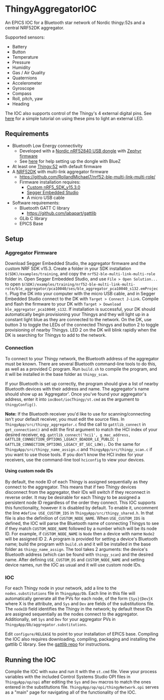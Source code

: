 # ThingyAggregatorIOC
An EPICS IOC for a Bluetooth star network of Nordic thingy:52s and a central NRF52DK aggregator.

Supported sensors:
- Battery
- Button
- Temperature
- Pressure
- Humidity
- Gas / Air Quality
- Quaternions
- Accelerometer
- Gyroscope
- Compass
- Roll, pitch, yaw
- Heading

The IOC also supports control of the Thingy's 4 external digital pins. See [here](https://devzone.nordicsemi.com/nordic/nordic-blog/b/blog/posts/thingy-52-mosfet-usage) for a simple tutorial on using these pins to light an external LED.

## Requirements ##
- Bluetooth Low Energy connectivity
	- Developed with a [Nordic nRF52840 USB dongle](https://www.mouser.com/ProductDetail/Nordic-Semiconductor/nRF52840-Dongle?qs=gTYE2QTfZfTbdrOaMHWEZg%3D%3D&gclid=EAIaIQobChMIlsWN8orC5gIVQ8DICh28-g3LEAQYASABEgJoWfD_BwE) with [Zephyr firmware](https://devzone.nordicsemi.com/f/nordic-q-a/43087/hciconfig-is-not-showing-my-nrf52840-dongle-on-my-linux-terminal)
	- See [here](https://github.com/zephyrproject-rtos/zephyr/issues/11016#issuecomment-447129450) for help setting up the dongle with BlueZ
- At least one [Thingy:52](https://www.nordicsemi.com/?sc_itemid=%7B3C201A33-5CA5-457B-87E4-A7B04C19EE71%7D) with default firmware
- A [NRF52DK](https://www.nordicsemi.com/?sc_itemid=%7BF2C2DBF4-4D5C-4EAD-9F3D-CFD0276B300B%7D) with multi-link aggregator firmware
	- https://github.com/RollandMichael7/nrf52-ble-multi-link-multi-role/
	- Firmware installation requires:
		- [Custom nRF5_SDK_v15.3.0](https://github.com/RollandMichael7/nrf-sdk-v15.3)
		- [Segger Embedded Studio](https://www.segger.com/products/development-tools/embedded-studio/)
		- A micro USB cable
- Software requirements:
  - Bluetooth GATT C library
    - https://github.com/labapart/gattlib
  - GLib C library
  - EPICS Base

## Setup ##

### Aggregator Firmware ###
Download Segger Embedded Studio, the aggregator firmware and the custom NRF SDK v15.3. Create a folder in your SDK installation ```$(SDK)/examples/training```,
and copy the ```nrf52-ble-multi-link-multi-role``` folder in. Open Segger Embedded Studio, and use ```File > Open Solution...``` to open 
```$(SDK)/examples/training/nrf52-ble-multi-link-multi-role/ble_aggregator/pca10040/ses/ble_aggregator_pca10040_s132.emProject```. Plug the DK into your
computer with the micro USB cable, and in Segger Embedded Studio connect to the DK with ```Target > Connect J-Link```. Compile and flash the firmware 
to your DK with ```Target > Download ble_aggregator_pca10040_s132```. If installation is successful, your DK should automatically begin provisioning
your Thingys and they will light up in a constant light blue as they are connected to the network. On the DK, use button 3 to toggle the LEDs of the
connected Thingys and button 2 to toggle provisioning of nearby Thingys. LED 2 on the DK will blink rapidly when the DK is searching for Thingys to
add to the network. 

### Connection ###
To connect to your Thingy network, the Bluetooth address of the aggregator must be known. There are several Bluetooth command-line tools to do this, as well
as a provided C program. Run ```build.sh``` to compile the program, and it will be installed in the base folder as ```thingy_scan```.

If your Bluetooth is set up correctly, the program should give a list of nearby Bluetooth devices with their address and name. The aggregator's name should 
show up as 'Aggregator'. Once you've found your aggregator's address, enter it into ```iocBoot/iocThingy/st.cmd``` as the argument to ```thingyConfig()```. 

**Note:** If the Bluetooth receiver you'd like to use for scanning/connecting isn't your default receiver, you must edit the source files. In 
```ThingyApp/src/thingy_aggregator.c``` find the call to ```gattlib_connect``` in ```get_connection()``` and edit the first argument to match
the HCI index of your desired receiver, eg. ```gattlib_connect('hci1', g_mac_address, GATTLIB_CONNECTION_OPTIONS_LEGACY_BDADDR_LE_PUBLIC | GATTLIB_CONNECTION_OPTIONS_LEGACY_BT_SEC_LOW);```. 
Do the same for ```ThingyApp/src/thingy_name_assign.c``` and ```ThingyApp/src/thingy_scan.c``` if you want to use those tools.
If you don't know the HCI index for your receivers, use the command-line tool ```hciconfig``` to view your devices.

#### Using custom node IDs ####
By default, the node ID of each Thingy is assigned sequentially as they connect to the aggregator. This means that if two Thingy devices
disconnect from the aggregator, their IDs will switch if they reconnect in reverse order. It may be desirable for each Thingy
to be assigned a persistent node ID regardless of the order they connect. This IOC supports this functionality, however it is disabled by default. To enable
it, uncomment the line ```#define USE_CUSTOM_IDS``` in ```ThingyApp/src/thingy_shared.h```. In that file is also the definition of ```CUSTOM_NODE_NAME```.
When ```USE_CUSTOM_IDS``` is defined, the IOC will parse the Bluetooth name of connecting Thingys to see if they match ```CUSTOM_NODE_NAME``` followed by a number
which will be its node ID. For example, if ```CUSTOM_NODE_NAME``` is ```Node``` then a device with name ```Node2``` will be assigned ID 2. A program is provided
for setting a device's Bluetooth name; build the program with ```build.sh``` and it will be installed in the base folder as ```thingy_name_assign```. The tool
takes 2 arguments: the device's Bluetooth address (which can be found with ```thingy_scan```) and the desired name. After defining ```USE_CUSTOM_DS``` and 
```CUSTOM_NODE_NAME``` and setting device names, run the IOC as usual and it will use custom node IDs.

### IOC ###
For each Thingy node in your network, add a line to the ```nodes.substitutions``` file in ```ThingyApp/Db```. Each line in this file will automatically
generate all the PVs for each node, of the form ```{Sys}{Dev}X``` where X is the attribute, and ```Sys``` and ```Dev``` are fields of the substitutions
file. The ```nodeID``` field identifies the Thingy in the network; by default these IDs are assigned sequentially as the nodes connect to the aggregator. Additionally,
set ```Sys``` and ```Dev``` for your aggregator PVs in ```ThingyApp/Db/aggregator.substitutions```.

Edit ```configure/RELEASE``` to point to your installation of EPICS base. Compiling the IOC also requires downloading, compiling, packaging and installing
the gattlib C library. See the [gattlib repo](https://github.com/labapart/gattlib) for instructions.

## Running the IOC ##

Compile the IOC with ```make``` and run it with the ```st.cmd``` file. View your process variables with the included Control Systems Studio OPI files in
```ThingyApp/op/opi``` after editing the ```Sys``` and ```Dev``` macros to match the ones entered in the substitutions file. ```ThingyApp/op/opi/thingyNetwork.opi```
serves as a "main" page for navigating all of the functionality of the IOC.
